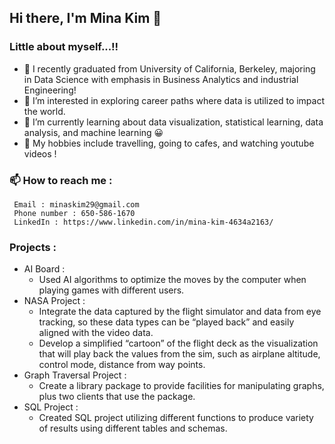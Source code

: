 ## Hi there, I'm Mina Kim 👋 

### Little about myself...!!

- 🏫 I recently graduated from University of California, Berkeley, majoring in Data Science with emphasis in Business Analytics and industrial Engineering!
- 👀 I’m interested in exploring career paths where data is utilized to impact the world.
- 🌱 I’m currently learning about data visualization, statistical learning, data analysis, and machine learning 😀
- 💞️ My hobbies include travelling, going to cafes, and watching youtube videos !

### 📫 How to reach me :
     Email : minaskim29@gmail.com
     Phone number : 650-586-1670
     LinkedIn : https://www.linkedin.com/in/mina-kim-4634a2163/ 

### Projects :
- AI Board : 
    * Used AI algorithms to optimize the moves by the computer when playing games with different users.
- NASA Project : 
    * Integrate the data captured by the flight simulator and data from eye tracking, so these data types can be “played back” and easily aligned                    with the video data.
    * Develop a simplified “cartoon” of the flight deck as the visualization that will play back the values from the sim, such as airplane altitude, control mode, distance from way points.
- Graph Traversal Project :
    * Create a library package to provide facilities for manipulating graphs, plus two clients that use the package.  
- SQL Project :
    * Created SQL project utilizing different functions to produce variety of results using different tables and schemas. 

<!---
mina990209/mina990209 is a ✨ special ✨ repository because its `README.md` (this file) appears on your GitHub profile.
You can click the Preview link to take a look at your changes.
--->
